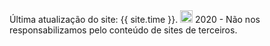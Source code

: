 <footer class="footer">
	Última atualização do site: {{ site.time }}.	
	<a href="http://www.wtfpl.net/" target="_blank"><img src="{{ site.url }}/img/cl.svg" alt="CopyLeft" width="20" /></a> 2020 - Não nos responsabilizamos pelo conteúdo de sites de terceiros.
</footer>